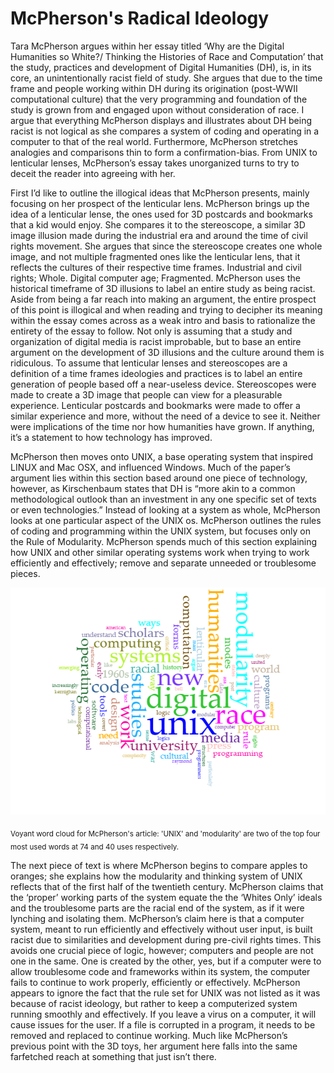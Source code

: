 # McPherson's Radical Ideology
 Tara McPherson argues within her essay titled
‘Why are the Digital Humanities so White?/ Thinking the Histories of Race and Computation’ that the study, practices and development 
of Digital Humanities (DH), is, in its core, an unintentionally racist field of study. She argues that due to the time frame and people
working within DH during its origination (post-WWII computational culture) that the very programming and foundation of the study is grown from and engaged upon without consideration of race. I argue that everything McPherson displays and illustrates about DH being racist is not logical as she compares a system of coding and operating in a computer to that of the real world. Furthermore, McPherson stretches analogies and comparisons thin to form a confirmation-bias. From UNIX to lenticular lenses, McPherson’s essay takes unorganized turns to try to deceit the reader into agreeing with her.

First I’d like to outline the illogical ideas that McPherson presents, mainly focusing on her prospect of the lenticular lens. McPherson
brings up the idea of a lenticular lense, the ones used for 3D postcards and bookmarks that a kid would enjoy. She compares it to the 
stereoscope, a similar 3D image illusion made during the industrial era and around the time of civil rights movement. She argues that
since the stereoscope  creates one whole image, and not multiple fragmented ones like the lenticular lens, that it reflects the cultures 
of their respective time frames. Industrial and civil rights; Whole. Digital computer age; Fragmented. McPherson uses the historical
timeframe of 3D illusions to label an entire study as being racist. Aside from being a far reach into making an argument, the entire
prospect of this point is illogical and when reading and trying to decipher its meaning within the essay comes across as a weak intro 
and basis to rationalize the entirety of the essay to follow. Not only is assuming that a study and organization of digital media is 
racist improbable, but to base an entire argument on the development of 3D illusions and the culture around them is ridiculous. To assume that lenticular lenses and stereoscopes are a definition of a time frames ideologies and practices is to label an entire generation of people based off a near-useless device. Stereoscopes were made to create a 3D image that people can view for a pleasurable experience. Lenticular postcards and bookmarks were made to offer a similar experience and more, without the need of a device to see it. Neither were implications of the time nor how humanities have grown. If anything, it’s a statement to how technology has improved.

McPherson then moves onto UNIX, a base operating system that inspired LINUX and Mac OSX, and influenced Windows. Much of the paper’s
argument lies within this section based around one piece of technology, however, as Kirschenbaum states that DH is “more akin to a common methodological outlook than an investment in any one specific set of texts or even technologies.” Instead of looking at a system as whole, McPherson looks at one particular aspect of the UNIX os. McPherson outlines the rules of coding and programming within the UNIX system, but focuses only on the Rule of Modularity. McPherson spends much of this section explaining how UNIX and other similar operating systems work when trying to work efficiently and effectively; remove and separate unneeded or troublesome pieces.

![](https://raw.githubusercontent.com/iBlackley/IASC2P02/master/images/EMBED.png)

<sub>Voyant word cloud for McPherson's article: 'UNIX' and 'modularity' are two of the top four most used words at 74 and 40 uses respectively.</sub>

 The next piece of text is where McPherson begins to compare apples to oranges; she explains how the modularity and thinking system of UNIX reflects that of the first half of the twentieth century. McPherson claims that the ‘proper’ working parts of the system equate the the ‘Whites Only’ ideals and the troublesome parts are the racial end of the system, as if it were lynching and isolating them. McPherson’s claim here is that a computer system, meant to run efficiently and effectively without user input, is built racist due to similarities and development during pre-civil rights times. This avoids one crucial piece of logic, however; computers and people are not one in the same. One is created by the other, yes, but if a computer were to allow troublesome code and frameworks within its system, the computer fails to continue to work properly, efficiently or effectively. McPherson appears to ignore the fact that the rule set for UNIX was not listed as it was because of racist ideology, but rather to keep a computerized system running smoothly and effectively. If you leave a virus on a computer, it will cause issues for the user. If a file is corrupted in a program, it needs to be removed and replaced to continue working. Much like McPherson’s previous point with the 3D toys, her argument here falls into the same farfetched reach at something that just isn’t there.

